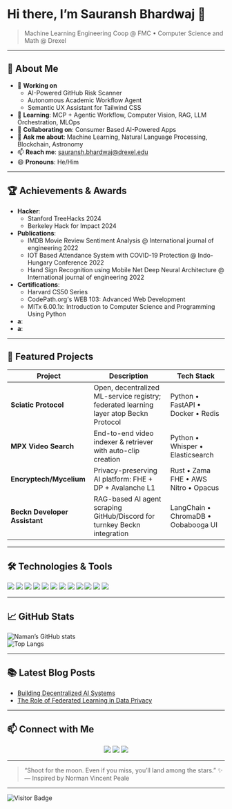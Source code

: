 # Hi there, I’m **Sauransh Bhardwaj** 👋  
> Machine Learning Engineering Coop @ FMC • Computer Science and Math @ Drexel

---

## 🚀 About Me
- 🔭 **Working on**  
  - AI-Powered GitHub Risk Scanner
  - Autonomous Academic Workflow Agent
  - Semantic UX Assistant for Tailwind CSS
- 🌱 **Learning**: MCP + Agentic Workflow, Computer Vision, RAG, LLM Orchestration, MLOps 
- 👯 **Collaborating on**: Consumer Based AI-Powered Apps
- 💬 **Ask me about**: Machine Learning, Natural Language Processing, Blockchain, Astronomy  
- 📫 **Reach me**: [sauransh.bhardwaj@drexel.edu](mailto:sauransh.bhardwaj@drexel.edu)  
- 😄 **Pronouns**: He/Him 

---

## 🏆 Achievements & Awards
- **Hacker**:
  - Stanford TreeHacks 2024
  - Berkeley Hack for Impact 2024
- **Publications**:
  - IMDB Movie Review Sentiment Analysis @ International journal of engineering 2022
  - IOT Based Attendance System with COVID-19 Protection @ Indo-Hungary Conference 2022
  - Hand Sign Recognition using Mobile Net Deep Neural Architecture @ International journal of engineering 2022
- **Certifications**:
  - Harvard CS50 Series
  - CodePath.org's WEB 103: Advanced Web Development
  - MITx 6.00.1x: Introduction to Computer Science and Programming Using Python
- **a**:
- **a**: 


---

## 💼 Featured Projects

| Project                       | Description                                                                                      | Tech Stack                              |
|-------------------------------|--------------------------------------------------------------------------------------------------|-----------------------------------------|
| **Sciatic Protocol**          | Open, decentralized ML-service registry; federated learning layer atop Beckn Protocol            | Python • FastAPI • Docker • Redis        |
| **MPX Video Search**          | End-to-end video indexer & retriever with auto-clip creation                                      | Python • Whisper • Elasticsearch         |
| **Encryptech/Mycelium**       | Privacy-preserving AI platform: FHE + DP + Avalanche L1                                          | Rust • Zama FHE • AWS Nitro • Opacus     |
| **Beckn Developer Assistant** | RAG-based AI agent scraping GitHub/Discord for turnkey Beckn integration                           | LangChain • ChromaDB • Oobabooga UI      |

---

## 🛠️ Technologies & Tools

<div>
  <img src="https://img.shields.io/badge/-Python-3776AB?style=flat&logo=python&logoColor=white" />  
  <img src="https://img.shields.io/badge/-JavaScript-F7DF1E?style=flat&logo=javascript&logoColor=black" />  
  <img src="https://img.shields.io/badge/-Rust-000000?style=flat&logo=rust&logoColor=white" />  
  <img src="https://img.shields.io/badge/-Go-00ADD8?style=flat&logo=go&logoColor=white" />  
  <img src="https://img.shields.io/badge/-Solidity-363636?style=flat&logo=solidity&logoColor=white" />  
  <img src="https://img.shields.io/badge/-TensorFlow-FF6F00?style=flat&logo=tensorflow&logoColor=white" />  
  <img src="https://img.shields.io/badge/-React-61DAFB?style=flat&logo=react&logoColor=black" />  
  <img src="https://img.shields.io/badge/-Node.js-339933?style=flat&logo=node.js&logoColor=white" />  
  <img src="https://img.shields.io/badge/-Docker-2496ED?style=flat&logo=docker&logoColor=white" />  
  <img src="https://img.shields.io/badge/-Kubernetes-326CE5?style=flat&logo=kubernetes&logoColor=white" />  
  <img src="https://img.shields.io/badge/-AWS-232F3E?style=flat&logo=amazon-aws&logoColor=white" />  
  <img src="https://img.shields.io/badge/-FHE-5C2D91?style=flat&logo=homomorphic-encryption&logoColor=white" />  
</div>

---

## 📈 GitHub Stats

![Naman’s GitHub stats](https://github-readme-stats.vercel.app/api?username=bajpainaman&show_icons=true&theme=radical)  
![Top Langs](https://github-readme-stats.vercel.app/api/top-langs/?username=bajpainaman&layout=compact&theme=radical)

---

## 📚 Latest Blog Posts
<!-- BLOG-POST-LIST:START -->
- [Building Decentralized AI Systems](https://namansmind.blogspot.com/2024/11/building-decentralized-ai-systems.html)
- [The Role of Federated Learning in Data Privacy](https://namansmind.blogspot.com/2024/11/the-role-of-federated-learning-in-data.html)
<!-- BLOG-POST-LIST:END -->

---

## 📫 Connect with Me

<p align="center">
  <a href="https://www.linkedin.com/in/bajpainaman/"><img src="https://img.shields.io/badge/-LinkedIn-0A66C2?style=flat&logo=linkedin&logoColor=white" /></a>
  <a href="https://twitter.com/bajpai_naman"><img src="https://img.shields.io/badge/-Twitter-1DA1F2?style=flat&logo=twitter&logoColor=white" /></a>
  <a href="https://namanbajpai.com"><img src="https://img.shields.io/badge/-Website-FF5722?style=flat&logo=google-chrome&logoColor=white" /></a>
</p>

---

> “Shoot for the moon. Even if you miss, you’ll land among the stars.” ✨  
> — Inspired by Norman Vincent Peale  

---

![Visitor Badge](https://visitor-badge.glitch.me/badge?page_id=bajpainaman.bajpainaman)
